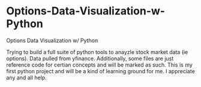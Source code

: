 # Options-Data-Visualization-w-Python
Options Data Visualization w/ Python

Trying to build a full suite of python tools to anayzle stock market data (ie options). Data pulled from yfinance. Additionally, some files are just reference code for certian concepts and will be marked as such. This is my first python project and will be a kind of learning ground for me. I appreciate any and all help.
